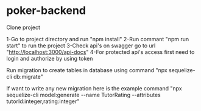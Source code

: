 # poker-backend

 Clone project

 1-Go to project directory and run "npm install"
 2-Run commant "npm run start" to run the project
 3-Check api's on swagger go to url "<http://localhost:3000/api-docs>"
 4-For protected api's access first need to login and authorize by using token

 Run migration to create tables in database using command "npx sequelize-cli db:migrate"

 If want to write any new migration here is the example command "npx sequelize-cli model:generate --name TutorRating --attributes tutorId:integer,rating:integer"

 
